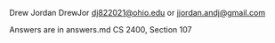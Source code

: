 Drew Jordan
DrewJor
dj822021@ohio.edu or jjordan.andj@gmail.com

Answers are in answers.md
CS 2400, Section 107
